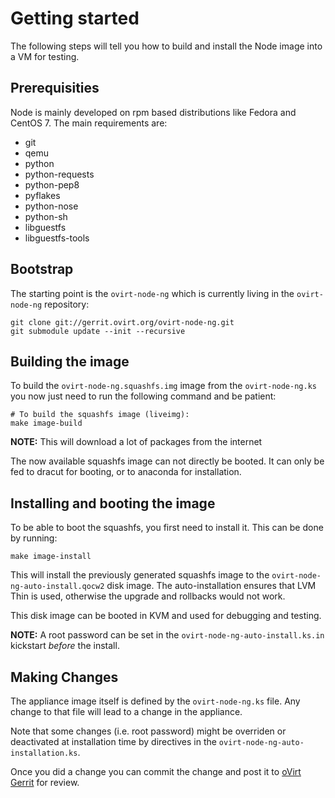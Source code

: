 # Getting started

The following steps will tell you how to build and install the Node image into
a VM for testing.

## Prerequisities

Node is mainly developed on rpm based distributions like Fedora and CentOS 7.
The main requirements are:

- git
- qemu
- python
- python-requests
- python-pep8
- pyflakes
- python-nose
- python-sh
- libguestfs
- libguestfs-tools

## Bootstrap

The starting point is the `ovirt-node-ng` which is currently living in
the `ovirt-node-ng` repository:

    git clone git://gerrit.ovirt.org/ovirt-node-ng.git
    git submodule update --init --recursive


## Building the image

To build the `ovirt-node-ng.squashfs.img` image from the
`ovirt-node-ng.ks` you now just need to run the following command and
be patient:

    # To build the squashfs image (liveimg):
    make image-build

**NOTE:** This will download a lot of packages from the internet

The now available squashfs image can not directly be booted.
It can only be fed to dracut for booting, or to anaconda for installation.


## Installing and booting the image

To be able to boot the squashfs, you first need to install it.
This can be done by running:

    make image-install

This will install the previously generated squashfs image to the
`ovirt-node-ng-auto-install.qocw2` disk image.
The auto-installation ensures that LVM Thin is used, otherwise the upgrade and
rollbacks would not work.

This disk image can be booted in KVM and used for debugging and testing.

**NOTE:** A root password can be set in the
`ovirt-node-ng-auto-install.ks.in` kickstart _before_ the install.


## Making Changes

The appliance image itself is defined by the `ovirt-node-ng.ks` file.
Any change to that file will lead to a change in the appliance.

Note that some changes (i.e. root password) might be overriden or deactivated
at installation time by directives in the
`ovirt-node-ng-auto-installation.ks`.

Once you did a change you can commit the change and post it to
[oVirt Gerrit](http://gerrit.ovirt.org) for review.
